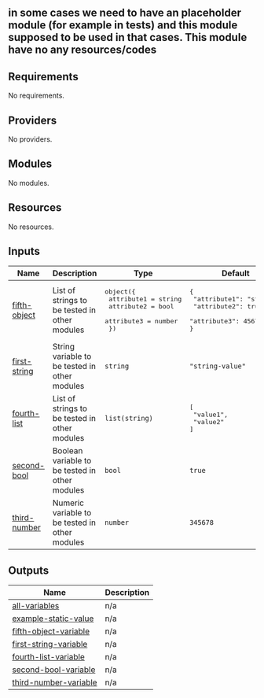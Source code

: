 ## in some cases we need to have an placeholder module (for example in tests) and this module supposed to be used in that cases. This module have no any resources/codes <!-- BEGINNING OF PRE-COMMIT-TERRAFORM DOCS HOOK -->
## Requirements

No requirements.

## Providers

No providers.

## Modules

No modules.

## Resources

No resources.

## Inputs

| Name | Description | Type | Default | Required |
|------|-------------|------|---------|:--------:|
| <a name="input_fifth-object"></a> [fifth-object](#input\_fifth-object) | List of strings to be tested in other modules | <pre>object({<br>    attribute1 = string<br>    attribute2 = bool<br>    attribute3 = number<br>  })</pre> | <pre>{<br>  "attribute1": "string",<br>  "attribute2": true,<br>  "attribute3": 4567894<br>}</pre> | no |
| <a name="input_first-string"></a> [first-string](#input\_first-string) | String variable to be tested in other modules | `string` | `"string-value"` | no |
| <a name="input_fourth-list"></a> [fourth-list](#input\_fourth-list) | List of strings to be tested in other modules | `list(string)` | <pre>[<br>  "value1",<br>  "value2"<br>]</pre> | no |
| <a name="input_second-bool"></a> [second-bool](#input\_second-bool) | Boolean variable to be tested in other modules | `bool` | `true` | no |
| <a name="input_third-number"></a> [third-number](#input\_third-number) | Numeric variable to be tested in other modules | `number` | `345678` | no |

## Outputs

| Name | Description |
|------|-------------|
| <a name="output_all-variables"></a> [all-variables](#output\_all-variables) | n/a |
| <a name="output_example-static-value"></a> [example-static-value](#output\_example-static-value) | n/a |
| <a name="output_fifth-object-variable"></a> [fifth-object-variable](#output\_fifth-object-variable) | n/a |
| <a name="output_first-string-variable"></a> [first-string-variable](#output\_first-string-variable) | n/a |
| <a name="output_fourth-list-variable"></a> [fourth-list-variable](#output\_fourth-list-variable) | n/a |
| <a name="output_second-bool-variable"></a> [second-bool-variable](#output\_second-bool-variable) | n/a |
| <a name="output_third-number-variable"></a> [third-number-variable](#output\_third-number-variable) | n/a |
<!-- END OF PRE-COMMIT-TERRAFORM DOCS HOOK -->
